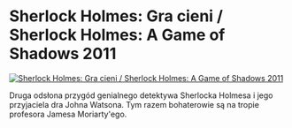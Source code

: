 Sherlock Holmes: Gra cieni / Sherlock Holmes: A Game of Shadows 2011 
=============
[![Sherlock Holmes: Gra cieni / Sherlock Holmes: A Game of Shadows 2011 ](http://vidos.pl/images/player.gif)](http://vidos.pl/sherlock-holmes-gra-cieni-sherlock-holmes-a-game-of-shadows-2011)

 Druga odsłona przygód genialnego detektywa Sherlocka Holmesa i jego przyjaciela dra Johna Watsona. Tym razem bohaterowie są na tropie profesora Jamesa Moriarty'ego.
